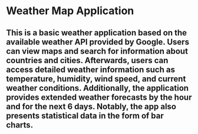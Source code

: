 # Weather Map Application
## This is a basic weather application based on the available weather API provided by Google. Users can view maps and search for information about countries and cities. Afterwards, users can access detailed weather information such as temperature, humidity, wind speed, and current weather conditions. Additionally, the application provides extended weather forecasts by the hour and for the next 6 days. Notably, the app also presents statistical data in the form of bar charts.
